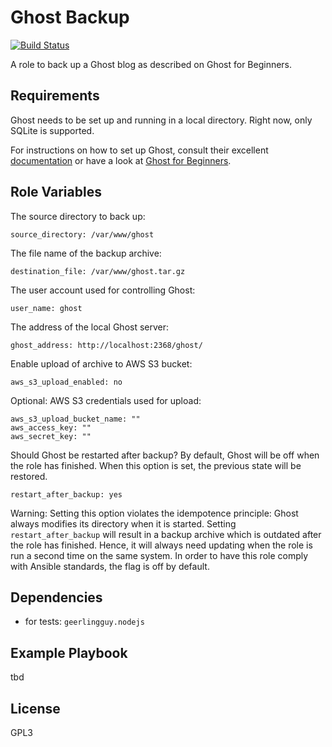Ghost Backup
============

[![Build Status](https://travis-ci.org/Logout22/ansible-role-ghost-backup.svg?branch=master)](https://travis-ci.org/Logout22/ansible-role-ghost-backup)

A role to back up a Ghost blog as described on Ghost for Beginners.

Requirements
------------

Ghost needs to be set up and running in a local directory. Right now, only SQLite is supported.

For instructions on how to set up Ghost, consult their excellent [documentation](https://ghost.org/docs/)
or have a look at [Ghost for Beginners](https://www.ghostforbeginners.com/).

Role Variables
--------------

The source directory to back up:

    source_directory: /var/www/ghost

The file name of the backup archive:

    destination_file: /var/www/ghost.tar.gz

The user account used for controlling Ghost:

    user_name: ghost

The address of the local Ghost server:

    ghost_address: http://localhost:2368/ghost/

Enable upload of archive to AWS S3 bucket:

    aws_s3_upload_enabled: no

Optional: AWS S3 credentials used for upload:

    aws_s3_upload_bucket_name: ""
    aws_access_key: ""
    aws_secret_key: ""

Should Ghost be restarted after backup?
By default, Ghost will be off when the role has finished.
When this option is set, the previous state will be restored.

    restart_after_backup: yes

Warning: Setting this option violates the idempotence
principle: Ghost always modifies its directory
when it is started. Setting `restart_after_backup` will result
in a backup archive which is outdated after the role has finished.
Hence, it will always need updating when the role is run a second time
on the same system.
In order to have this role comply with Ansible standards,
the flag is off by default.

Dependencies
------------

- for tests: `geerlingguy.nodejs`

Example Playbook
----------------

tbd

License
-------

GPL3
